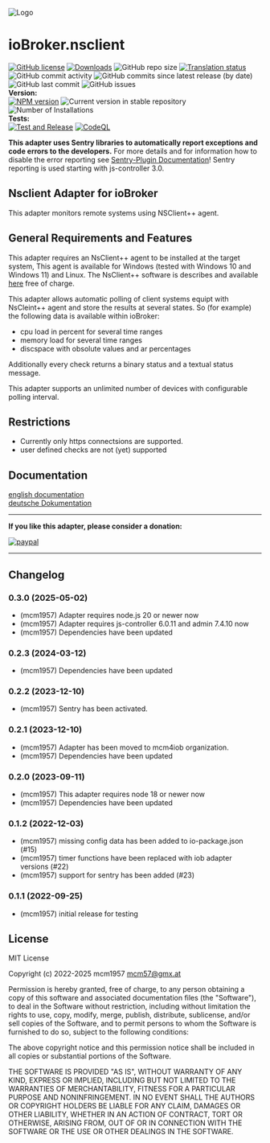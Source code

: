 ![Logo](admin/nsclient.png)
# ioBroker.nsclient

[![GitHub license](https://img.shields.io/github/license/mcm4iob/iobroker.nsclient)](https://github.com/mcm4iob/iobroker.nsclient/blob/main/LICENSE)
[![Downloads](https://img.shields.io/npm/dm/iobroker.pid.svg)](https://www.npmjs.com/package/iobroker.pid)
![GitHub repo size](https://img.shields.io/github/repo-size/mcm4iob/iobroker.nsclient)
[![Translation status](https://weblate.iobroker.net/widgets/adapters/-/pid/svg-badge.svg)](https://weblate.iobroker.net/engage/adapters/?utm_source=widget)</br>
![GitHub commit activity](https://img.shields.io/github/commit-activity/m/mcm4iob/iobroker.nsclient)
![GitHub commits since latest release (by date)](https://img.shields.io/github/commits-since/mcm4iob/iobroker.nsclient/latest)
![GitHub last commit](https://img.shields.io/github/last-commit/mcm4iob/iobroker.nsclient)
![GitHub issues](https://img.shields.io/github/issues/mcm4iob/iobroker.nsclient)
</br>
**Version:** </br>
[![NPM version](http://img.shields.io/npm/v/iobroker.pid.svg)](https://www.npmjs.com/package/iobroker.pid)
![Current version in stable repository](https://iobroker.live/badges/pid-stable.svg)
![Number of Installations](https://iobroker.live/badges/pid-installed.svg)
</br>
**Tests:** </br>
[![Test and Release](https://github.com/mcm4iob/iobroker.nsclient/actions/workflows/test-and-release.yml/badge.svg)](https://github.com/mcm4iob/iobroker.nsclient/actions/workflows/test-and-release.yml)
[![CodeQL](https://github.com/mcm4iob/iobroker.nsclient/actions/workflows/codeql.yml/badge.svg)](https://github.com/mcm4iob/iobroker.nsclient/actions/workflows/codeql.yml)

**This adapter uses Sentry libraries to automatically report exceptions and code errors to the developers.**
For more details and for information how to disable the error reporting see [Sentry-Plugin Documentation](https://github.com/ioBroker/plugin-sentry#plugin-sentry)! Sentry reporting is used starting with js-controller 3.0.

## Nsclient Adapter for ioBroker

This adapter monitors remote systems using NSClient++ agent.

## General Requirements and Features

This adapter requires an NsClient++ agent to be installed at the target system, This agent is available for Windows (tested with Windows 10 and Windows 11) and Linux. The NsClient++ software is describes and available [here](https://nsclient.org/) free of charge.

This adapter allows automatic polling of client systems equipt with NsCleint++ agent and store the results at several states. So (for example) the following data is available within ioBroker:

- cpu load in percent for several time ranges
- memory load for several time ranges
- discspace with obsolute values and ar percentages

Additionally every check returns a binary status and a textual status message.

This adapter supports an unlimited number of devices with configurable polling interval.

## Restrictions

- Currently only https connectsions are supported. 
- user defined checks are not (yet) supported

## Documentation

[english documentation](https://github.com/mcm4iob/ioBroker.nsclient/tree/master/docs/en)  
[deutsche Dokumentation](https://github.com/mcm4iob/ioBroker.nsclient/tree/master/docs/de)

**************************************************************************************************************

**If you like this adapter, please consider a donation:**
  
[![paypal](https://www.paypalobjects.com/en_US/DK/i/btn/btn_donateCC_LG.gif)](https://paypal.me/mcm1957atIoBroker)

**************************************************************************************************************

## Changelog
<!--
    Placeholder for the next version (at the beginning of the line):
    ### **WORK IN PROGRESS**
-->
### 0.3.0 (2025-05-02) 
* (mcm1957) Adapter requires node.js 20 or newer now
* (mcm1957) Adapter requires js-controller 6.0.11 and admin 7.4.10 now
* (mcm1957) Dependencies have been updated

### 0.2.3 (2024-03-12)
* (mcm1957) Dependencies have been updated

### 0.2.2 (2023-12-10)
* (mcm1957) Sentry has been activated.

### 0.2.1 (2023-12-10)
* (mcm1957) Adapter has been moved to mcm4iob organization.
* (mcm1957) Dependencies have been updated

### 0.2.0 (2023-09-11)
* (mcm1957) This adapter requires node 18 or newer now
* (mcm1957) Dependencies have been updated

### 0.1.2 (2022-12-03)
* (mcm1957) missing config data has been added to io-package.json (#15)
* (mcm1957) timer functions have been replaced with iob adapter versions (#22)
* (mcm1957) support for sentry has been added (#23)

### 0.1.1 (2022-09-25)
* (mcm1957) initial release for testing

## License
MIT License

Copyright (c) 2022-2025 mcm1957 <mcm57@gmx.at>

Permission is hereby granted, free of charge, to any person obtaining a copy
of this software and associated documentation files (the "Software"), to deal
in the Software without restriction, including without limitation the rights
to use, copy, modify, merge, publish, distribute, sublicense, and/or sell
copies of the Software, and to permit persons to whom the Software is
furnished to do so, subject to the following conditions:

The above copyright notice and this permission notice shall be included in all
copies or substantial portions of the Software.

THE SOFTWARE IS PROVIDED "AS IS", WITHOUT WARRANTY OF ANY KIND, EXPRESS OR
IMPLIED, INCLUDING BUT NOT LIMITED TO THE WARRANTIES OF MERCHANTABILITY,
FITNESS FOR A PARTICULAR PURPOSE AND NONINFRINGEMENT. IN NO EVENT SHALL THE
AUTHORS OR COPYRIGHT HOLDERS BE LIABLE FOR ANY CLAIM, DAMAGES OR OTHER
LIABILITY, WHETHER IN AN ACTION OF CONTRACT, TORT OR OTHERWISE, ARISING FROM,
OUT OF OR IN CONNECTION WITH THE SOFTWARE OR THE USE OR OTHER DEALINGS IN THE
SOFTWARE.
